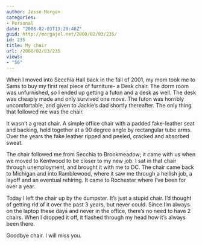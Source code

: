 ```yaml
---
author: Jesse Morgan
categories:
- Personal
date: "2008-02-03T13:29:46Z"
guid: http://morgajel.net/2008/02/03/235/
id: 235
title: My chair
url: /2008/02/03/235
views:
- "56"
---
```


When I moved into Secchia Hall back in the fall of 2001, my mom took me to Sams to buy my first real piece of furniture- a Desk chair. The dorm room was unfurnished, so I ended up getting a futon and a desk as well. The desk was cheaply made and only survived one move. The futon was horribly uncomfortable, and given to Jackie’s dad shortly thereafter. The only thing that followed me was the chair.

It wasn’t a great chair. A simple office chair with a padded fake-leather seat and backing, held together at a 90 degree angle by rectangular tube arms. Over the years the fake leather ripped and peeled, cracked and absorbed sweat.

The chair followed me from Secchia to Brookmeadow; it came with us when we moved to Kentwood to be closer to my new job. I sat in that chair through unemployment, and brought it with me to DC. The chair came back to Michigan and into Ramblewood, where it saw me through a hellish job, a layoff and an eventual rehiring. It came to Rochester where I’ve been for over a year.

Today I left the chair up by the dumpster. It’s just a stupid chair. I’d thought of getting rid of it over the past 3 years, but never could. Since I’m always on the laptop these days and never in the office, there’s no need to have 2 chairs. When I dropped it off, it flashed through my head how it’s always been there.

Goodbye chair. I will miss you.